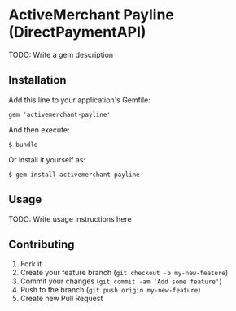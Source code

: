 # ActiveMerchant Payline (DirectPaymentAPI)

TODO: Write a gem description

## Installation

Add this line to your application's Gemfile:

    gem 'activemerchant-payline'

And then execute:

    $ bundle

Or install it yourself as:

    $ gem install activemerchant-payline

## Usage

TODO: Write usage instructions here

## Contributing

1. Fork it
2. Create your feature branch (`git checkout -b my-new-feature`)
3. Commit your changes (`git commit -am 'Add some feature'`)
4. Push to the branch (`git push origin my-new-feature`)
5. Create new Pull Request
